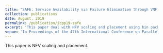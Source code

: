 ```yaml
---
title: "SAFE: Service Availability via Failure Elimination through VNF Scaling"
collection: publications
date: August, 2019
permalink: /publication/icpp19-safe
excerpt: 'This paper deal with NFV scaling and placement using bin packing'
venue: 'In Proceedings of the 47th International Conference on Parallel Processing (ICPP), Kyoto, Japan'
---
```

This paper is NFV scaling and placement.
